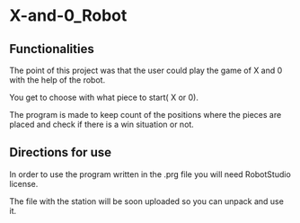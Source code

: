 # X-and-0_Robot
## Functionalities
The point of this project was that the user could play the game of X and 0 with the help of the robot.

You get to choose with what piece to start( X or 0). 

The program is made to keep count of the positions where the pieces are placed and check if there is a win situation or not.
## Directions for use
In order to use the program written in the .prg file you will need RobotStudio license.

The file with the station will be soon uploaded so you can unpack and use it.
